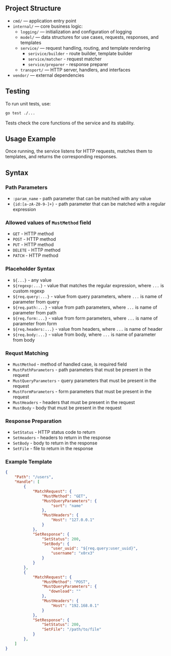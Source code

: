 ## Project Structure

- `cmd/` — application entry point  
- `internal/` — core business logic:
  - `logging/` — initialization and configuration of logging
  - `model/` — data structures for use cases, requests, responses, and templates
  - `service/` — request handling, routing, and template rendering
    - `serivice/builder` - route builder, template builder
    - `service/matcher` - request matcher
    - `service/preparer` - response preparer
  - `transport/` — HTTP server, handlers, and interfaces
- `vendor/` — external dependencies

## Testing

To run unit tests, use:
```sh
go test ./...
```
Tests check the core functions of the service and its stability.


## Usage Example

Once running, the service listens for HTTP requests, matches them to templates, and returns the corresponding responses.

## Syntax 

### Path Parameters
- `:param_name` - path parameter that can be matched with any value
- `{id:[a-zA-Z0-9-]+}` - path parameter that can be matched with a regular expression

### Allowed values of `MustMethod` field
- `GET` - HTTP method
- `POST` - HTTP method
- `PUT` - HTTP method
- `DELETE` - HTTP method
- `PATCH` - HTTP method

### Placeholder Syntax
- `${...}` - any value
- `${regexp:...}` - value that matches the regular expression, where `...` is custom regexp
- `${req.query:...}` - value from query parameters, where `...` is name of parameter from query  
- `${req.path:...}` - value from path parameters, where `...` is name of parameter from path
- `${req.form:...}` - value from form parameters, where `...` is name of parameter from form
- `${req.headers:...}` - value from headers, where `...` is name of header
- `${req.body:...}` - value from body, where `...` is name of parameter from body

### Requst Matching
- `MustMethod` - method of handled case, is required field
- `MustPathParameters` - path parameters that must be present in the request
- `MustQueryParameters` - query parameters that must be present in the request
- `MustFormParameters` - form parameters that must be present in the request
- `MustHeaders` - headers that must be present in the request
- `MustBody` - body that must be present in the request

### Response Preparation
- `SetStatus` - HTTP status code to return
- `SetHeaders` - headers to return in the response
- `SetBody` - body to return in the response
- `SetFile` - file to return in the response

### Example Template

```json
{
    "Path": "/users",
    "Handle": [
        {
            "MatchRequest": {
                "MustMethod": "GET",
                "MustQueryParameters": {
                    "sort": "name"
                },
                "MustHeaders": {
                    "Host": "127.0.0.1"
                }
            },
            "SetResponse": {
                "SetStatus": 200,
                "SetBody": {
                    "user_uuid": "${req.query:user_uuid}",
                    "username": "x0rx3"
                }
            }
        },
        {
            "MatchRequest": {
                "MustMethod": "POST",
                "MustQueryParameters": {
                   "download": "" 
                },
                "MustHeaders": {
                    "Host": "192.168.0.1"
                }
            },
            "SetResponse": {
                "SetStatus": 200,
                "SetFile": "/path/to/file"
            }
        },
    ]
}
```